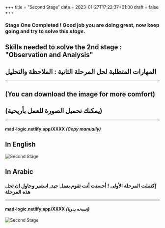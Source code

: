 +++
title = "Second Stage"
date = 2023-01-27T17:22:37+01:00
draft = false
+++

### **Stage One Completed** ! Good job you are doing great, now keep going and try to solve this _stage_.
>
## Skills needed to solve the 2nd stage : **"Observation and Analysis"**
## المهارات المتطلبة لحل المرحلة الثانية : الملاحظة والتحليل
_____________________________
## (You can download the image for more comfort)
## (يمكنك تحميل الصورة للعمل بأريحية)
_____________________________
#### mad-logic.netlify.app/XXXX    _(Copy manually)_


> 
## In English
![Second Stage](/img/2-1.png)
## In Arabic
### إكتملت المرحلة الأولى ! أحسنت أنت تقوم بعمل جيد, استمر وحاول ان تحل هذه المرحلة
_____________________________
#### mad-logic.netlify.app/XXXX    _(إنسخه يدويا)_
![Second Stage](/img/2-2.png)